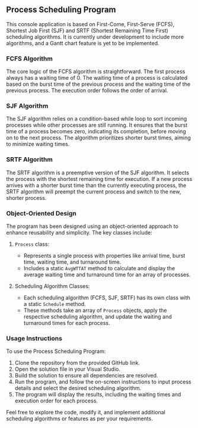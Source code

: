 ## Process Scheduling Program

This console application is based on First-Come, First-Serve (FCFS), Shortest Job First (SJF) and SRTF (Shortest Remaining Time First) scheduling algorithms. It is currently under development to include more algorithms, and a Gantt chart feature is yet to be implemented.

### FCFS Algorithm

The core logic of the FCFS algorithm is straightforward. The first process always has a waiting time of 0. The waiting time of a process is calculated based on the burst time of the previous process and the waiting time of the previous process. The execution order follows the order of arrival.

### SJF Algorithm

The SJF algorithm relies on a condition-based while loop to sort incoming processes while other processes are still running. It ensures that the burst time of a process becomes zero, indicating its completion, before moving on to the next process. The algorithm prioritizes shorter burst times, aiming to minimize waiting times.

### SRTF Algorithm

The SRTF algorithm is a preemptive version of the SJF algorithm. It selects the process with the shortest remaining time for execution. If a new process arrives with a shorter burst time than the currently executing process, the SRTF algorithm will preempt the current process and switch to the new, shorter process.

### Object-Oriented Design

The program has been designed using an object-oriented approach to enhance reusability and simplicity. The key classes include:

1. `Process` class:
   - Represents a single process with properties like arrival time, burst time, waiting time, and turnaround time.
   - Includes a static `AvgWTTAT` method to calculate and display the average waiting time and turnaround time for an array of processes.

2. Scheduling Algorithm Classes:
   - Each scheduling algorithm (FCFS, SJF, SRTF) has its own class with a static `Schedule` method.
   - These methods take an array of `Process` objects, apply the respective scheduling algorithm, and update the waiting and turnaround times for each process.


### Usage Instructions

To use the Process Scheduling Program:

1. Clone the repository from the provided GitHub link.
2. Open the solution file in your Visual Studio.
3. Build the solution to ensure all dependencies are resolved.
4. Run the program, and follow the on-screen instructions to input process details and select the desired scheduling algorithm.
5. The program will display the results, including the waiting times and execution order for each process.

Feel free to explore the code, modify it, and implement additional scheduling algorithms or features as per your requirements.
